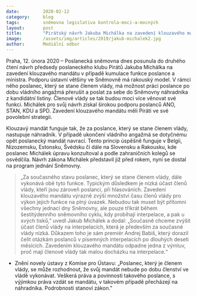 ```yaml
---
date:         2020-02-12
category:     blog
tags:         sněmovna legislativa kontrola-moci-a-mocných
layout:       post
title:        "Pirátský návrh Jakuba Michálka na zavedení klouzavého mandátu prošel do druhého čtení"
image:        /assets/img/articles/2019/jakub-michalek2.jpg
author:       Mediální odbor
---
```



Praha, 12. února 2020 – Poslanecká sněmovna dnes posunula do druhého čtení návrh předsedy poslaneckého klubu Pirátů Jakuba Michálka na zavedení klouzavého mandátu v případě kumulace funkce poslance a ministra. Podporu ústavní většiny ve Sněmovně má rakouský model. V rámci něho poslanec, který se stane členem vlády, má možnost práci poslance po dobu vládního angažmá přerušit a poslat za sebe do Sněmovny náhradníka z kandidátní listiny. Členové vlády se tak budou moci více věnovat své funkci. Michálek pro svůj návrh získal širokou podporu poslanců ANO, STAN, KDU a SPD. Zavedení klouzavého mandátu měli Piráti ve své povolební strategii. 

Klouzavý mandát funguje tak, že za poslance, který se stane členem vlády, nastupuje náhradník. V případě ukončení vládního angažmá se dotyčnému opět poslanecký mandát navrací. Tento princip úspěšně funguje v Belgii, Nizozemsku, Estonsku, Švédsku či dále na Slovensku a Rakousku, kde poslanec Michálek úpravu konzultoval a podle zahraničních kolegů se osvědčila. Návrh zákona Michálek představil již před rokem, nyní se dostal na program jednání Sněmovny.

> „Za současného stavu poslanec, který se stane členem vlády, dále vykonává obě tyto funkce. Typickým důsledkem je nízká účast členů vlády, kteří jsou zároveň poslanci, při hlasováních. Zavedení klouzavého mandátu výrazně zvýší množství času členů vlády pro výkon jejich funkce na plný úvazek. Nebudou tak muset být přítomni všechny jednací dny Sněmovny, ale pouze třikrát během šestitýdenního sněmovního cyklu, kdy probíhají interpelace, a pak u svých tisků,” uvedl Jakub Michálek a dodal: „Současně chceme zvýšit účast členů vlády na interpelacích, která je především za současné vlády nízká. Důkazem toho je sám premiér Andrej Babiš, který dorazil čelit otázkám poslanců v písemných interpelacích po dlouhých deseti měsících. Zavedením klouzavého mandátu odpadne jedna z výmluv, proč mají členové vlády tak malou docházku na interpelace.“

* Znění novely ústavy z Komise pro Ústavu: „Poslanec, který je členem vlády, se může rozhodnout, že svůj mandát nebude po dobu členství ve vládě vykonávat. Veškerá práva a povinnosti takového poslance, s výjimkou práva vzdát se mandátu, v takovém případě přecházejí na náhradníka. Podrobnosti stanoví zákon.”

